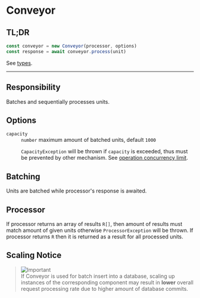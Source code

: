 # Conveyor

## TL;DR

```javascript
const conveyor = new Conveyor(processor, options)
const response = await conveyor.process(unit)
```

See [types](types/conveyor.d.ts).

---

## Responsibility

Batches and sequentially processes units.

## Options

<dl>
<dt><code>capacity</code></dt>
<dd><code>number</code> maximum amount of batched units, default <code>1000</code>

`CapacityException` will be thrown if `capacity` is exceeded, thus must be prevented by other
mechanism. See [operation concurrency limit](#).
</dd>
</dl>

## Batching

Units are batched while processor's response is awaited.

## Processor

If processor returns an array of results `R[]`, then amount of results must match amount of given
units otherwise `ProcessorException` will be thrown. If processor returns `R` then it is returned
as a result for all processed units.

## Scaling Notice

> ![Important](https://img.shields.io/badge/Important-red)<br/>
> If Conveyor is used for batch insert into a database, scaling up instances of the corresponding
> component may result in **lower** overall request processing rate due to higher amount of
> database commits. 
